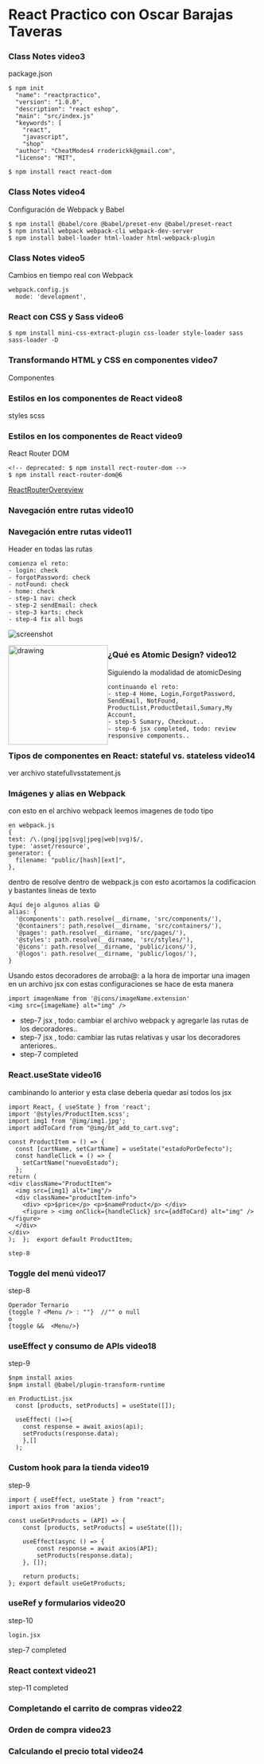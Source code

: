 # React Practico con Oscar Barajas Taveras
### Class Notes video3
package.json
```
$ npm init
  "name": "reactpractico",
  "version": "1.0.0",
  "description": "react eshop",
  "main": "src/index.js"
  "keywords": [
    "react",
    "javascript",
    "shop"
  "author": "CheatModes4 rroderickk@gmail.com",
  "license": "MIT",
  
$ npm install react react-dom 
```

### Class Notes video4
Configuración de Webpack y Babel

```
$ npm install @babel/core @babel/preset-env @babel/preset-react
$ npm install webpack webpack-cli webpack-dev-server
$ npm install babel-loader html-loader html-webpack-plugin 

```
### Class Notes video5
Cambios en tiempo real con Webpack

```
webpack.config.js
  mode: 'development',
```
### React con CSS y Sass video6
```
$ npm install mini-css-extract-plugin css-loader style-loader sass sass-loader -D
```
### Transformando HTML y CSS en componentes video7
Componentes

### Estilos en los componentes de React video8
styles scss

### Estilos en los componentes de React video9
React Router DOM
```
<!-- deprecated: $ npm install rect-router-dom -->
$ npm install react-router-dom@6
```
[ReactRouterOvereview](https://reactrouter.com/docs/en/v6/getting-started/overview#configuring-routes)

### Navegación entre rutas video10
### Navegación entre rutas video11
Header en todas las rutas
```
comienza el reto:
- login: check
- forgotPassword: check
- notFound: check
- home: check
- step-1 nav: check
- step-2 sendEmail: check
- step-3 karts: check
- step-4 fix all bugs
```
![screenshot](/screenshot.jpg)

<img src="./iPhone6_7_8_Plus.png" alt="drawing" style="width: 200px; float: left;" alt="iphone"/> 

###  ¿Qué es Atomic Design? video12
Siguiendo la modalidad de atomicDesing
```
continuando el reto:
- step-4 Home, Login,ForgotPassword, SendEmail, NotFound, ProductList,ProductDetail,Sumary,My Account,
- step-5 Sumary, Checkout..
- step-6 jsx completed, todo: review responsive components..
```

###  Tipos de componentes en React: stateful vs. stateless video14
ver archivo statefullvsstatement.js

### Imágenes y alias en Webpack
con esto en el archivo webpack leemos imagenes de todo tipo
```
en webpack.js
{
test: /\.(png|jpg|svg|jpeg|web|svg)$/,
type: 'asset/resource',
generator: {
  filename: "public/[hash][ext]",
},
```
dentro de resolve dentro de webpack.js con esto acortamos la codificacion y bastantes lineas de texto
```
Aquí dejo algunos alias 😄
alias: {
  '@components': path.resolve(__dirname, 'src/components/'),
  '@containers': path.resolve(__dirname, 'src/containers/'),
  '@pages': path.resolve(__dirname, 'src/pages/'),
  '@styles': path.resolve(__dirname, 'src/styles/'),
  '@icons': path.resolve(__dirname, 'public/icons/'),
  '@logos': path.resolve(__dirname, 'public/logos/'),
}
```
Usando estos decoradores de arroba@:
a la hora de importar una imagen en un archivo jsx con estas configuraciones se hace de esta manera 

```
import imagenName from '@icons/imageName.extension'
<img src={imageName} alt="img" />
```
- step-7 jsx , todo: cambiar el archivo webpack y agregarle las rutas de los decoradores..
- step-7 jsx , todo: cambiar las rutas relativas y usar los decoradores anteriores..
- step-7 completed

### React.useState video16
cambinando lo anterior y esta clase deberia quedar así todos los jsx
```
import React, { useState } from 'react';
import '@styles/ProductItem.scss';   
import img1 from '@img/img1.jpg';
import addToCard from "@img/bt_add_to_cart.svg";

const ProductItem = () => {
  const [cartName, setCartName] = useState("estadoPorDefecto");
  const handleClick = () => {
    setCartName("nuevoEstado");
  };
return (
<div className="ProductItem">
  <img src={img1} alt="img"/>
  <div className="productItem-info">
    <div> <p>$price</p> <p>$nameProduct</p> </div>
    <figure > <img onClick={handleClick} src={addToCard} alt="img" /> </figure>
  </div>
</div>
);  };  export default ProductItem;

```

```
step-8

```

### Toggle del menú video17
step-8
```
Operador Ternario
{toggle ? <Menu /> : ""}  //"" o null
o
{toggle &&  <Menu/>}

```
### useEffect y consumo de APIs video18
step-9
```
$npm install axios
$npm install @babel/plugin-transform-runtime 

en ProductList.jsx
  const [products, setProducts] = useState([]);

  useEffect( ()=>{
    const response = await axios(api);
    setProducts(response.data);
    },[] 
  );
```
### Custom hook para la tienda video19
step-9
```
import { useEffect, useState } from "react";
import axios from 'axios';

const useGetProducts = (API) => {
	const [products, setProducts] = useState([]);

	useEffect(async () => {
		const response = await axios(API);
		setProducts(response.data);
	}, []);

	return products;
}; export default useGetProducts;
```
### useRef y formularios video20
step-10

```
login.jsx
```

step-7 completed

### React context video21

step-11 completed

### Completando el carrito de compras video22

### Orden de compra video23

### Calculando el precio total video24

